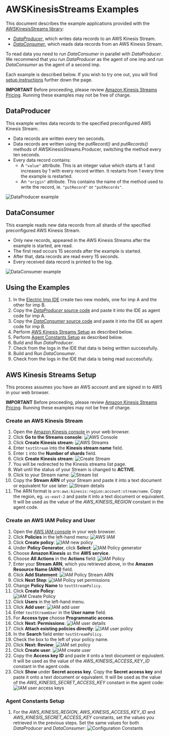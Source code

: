 # AWSKinesisStreams Examples #

This document describes the example applications provided with the [AWSKinesisStreams library](../README.md):

- [*DataProducer*](#dataproducer), which writes data records to an AWS Kinesis Stream.
- [*DataConsumer*](#dataconsumer), which reads data records from an AWS Kinesis Stream.

To read data you need to run *DataConsumer* in parallel with *DataProducer*. We recommend that you run *DataProducer* as the agent of one imp and run *DataConsumer* as the agent of a second imp.

Each example is described below. If you wish to try one out, you will find [setup instructions](#using-the-examples) further down the page.

**IMPORTANT** Before proceeding, please review [Amazon Kinesis Streams Pricing](https://aws.amazon.com/kinesis/streams/pricing/). Running these examples may not be free of charge.

## DataProducer ##

This example writes data records to the specified preconfigured AWS Kinesis Stream:.

- Data records are written every ten seconds.
- Data records are written using the *putRecord()* and *putRecords()* methods of AWSKinesisStreams.Producer, switching the method every ten seconds.
- Every data record contains:
    - A `"value"` attribute. This is an integer value which starts at 1 and increases by 1 with every record written. It restarts from 1 every time the example is restarted.
    - An `"origin"` attribute. This contains the name of the method used to write the record, ie. `"putRecord"` or `"putRecords"`.

![DataProducer example](../png/ProducerExample.png?raw=true)

## DataConsumer ##

This example reads new data records from all shards of the specified preconfigured AWS Kinesis Stream.

- Only new records, appeared in the AWS Kinesis Streams after the example is started, are read.
- The first read occurs 15 seconds after the example is started.
- After that, data records are read every 15 seconds.
- Every received data record is printed to the log.

![DataConsumer example](../png/ConsumerExample.png?raw=true)

## Using the Examples ##

1. In the [Electric Imp IDE](https://ide.electricim.com/) create two new models, one for imp A and the other for imp B.
1. Copy the [*DataProducer* source code](./DataProducer.agent.nut) and paste it into the IDE as agent code for imp A.
1. Copy the [*DataConsumer* source code](./DataConsumer.agent.nut) and paste it into the IDE as agent code for imp B.
1. Perform [AWS Kinesis Streams Setup](#aws-kinesis-streams-setup) as described below.
1. Perform [Agent Constants Setup](#agent-constants-setup) as described below.
1. Build and Run *DataProducer*.
1. Check from the logs in the IDE that data is being written successfully.
1. Build and Run *DataConsumer*.
1. Check from the logs in the IDE that data is being read successfully.

## AWS Kinesis Streams Setup ##

This process assumes you have an AWS account and are signed in to AWS in your web browser.

**IMPORTANT** Before proceeding, please review [Amazon Kinesis Streams Pricing](https://aws.amazon.com/kinesis/streams/pricing/). Running these examples may not be free of charge.

### Create an AWS Kinesis Stream ###

1. Open the [Amazon Kinesis console](https://console.aws.amazon.com/kinesis) in your web browser.
1. Click **Go to the Streams console**:
![AWS Console](../png/CreateStream1.png?raw=true)
1. Click **Create Kinesis stream**:
![AWS Streams](../png/CreateStream2.png?raw=true)
1. Enter `testStream` into the **Kinesis stream name** field.
1. Enter `1` into the **Number of shards** field.
1. Click **Create Kinesis stream**:
![Create Stream](../png/CreateStream3.png?raw=true)
1. You will be redirected to the Kinesis streams list page.
1. Wait until the status of your Stream is changed to **ACTIVE**.
1. Click to your Stream name:
![Stream list](../png/CreateStream4.png?raw=true)
1. Copy the **Stream ARN** of your Stream and paste it into a text document or equivalent for use later:
![Stream details](../png/CreateStream5.png?raw=true)
1. The ARN format is `arn:aws:kinesis:region:account:stream/name`. Copy the region, eg. `us-east-2` and paste it into a text document or equivalent. It will be used as the value of the *AWS_KINESIS_REGION* constant in the agent code.

### Create an AWS IAM Policy and User ###

1. Open the [AWS IAM console](https://console.aws.amazon.com/iam) in your web browser.
1. Click **Policies** in the left-hand menu:
![AWS IAM](../png/CreatePolicy1.png?raw=true)
1. Click **Create policy**:
![IAM new policy](../png/CreatePolicy2.png?raw=true)
1. Under **Policy Generator**, click **Select**:
![IAM Policy generator](../png/CreatePolicy3.png?raw=true)
1. Choose **Amazon Kinesis** as the **AWS service**.
1. Choose **All Actions** in the **Actions** field:
![IAM Policy](../png/CreatePolicy4.png?raw=true)
1. Enter your **Stream ARN**, which you retrieved above, in the **Amazon Resource Name (ARN)** field.
1. Click **Add Statement**:
![IAM Policy Stream ARN](../png/CreatePolicy5.png?raw=true)
1. Click **Next Step**:
![IAM Policy set permissions](../png/CreatePolicy6.png?raw=true)
1. Change **Policy Name** to `testStreamPolicy`.
1. Click **Create Policy**:  
![IAM Create Policy](../png/CreatePolicy7.png?raw=true)
1. Click **Users** in the left-hand menu.
1. Click **Add user**:
![IAM add user](../png/CreateUser1.png?raw=true)
1. Enter `testStreamUser` in the **User name** field.
1. For **Access type** choose **Programmatic access**.
1. Click **Next: Permissions**:
![IAM user details](../png/CreateUser2.png?raw=true)
1. Click **Attach existing policies directly**:
![IAM user policy](../png/CreateUser3.png?raw=true)
1. In the **Search** field enter `testStreamPolicy`.
1. Check the box to the left of your policy name.
1. Click **Next: Review**:
![IAM set policy](../png/CreateUser4.png?raw=true)
1. Click **Create user**:
![IAM create user](../png/CreateUser5.png?raw=true)
1. Copy the **Access key ID** and paste it onto a text document or equivalent. It will be used as the value of the *AWS_KINESIS_ACCESS_KEY_ID* constant in the agent code.
1. Click **Show** under **Secret access key**. Copy the **Secret access key** and paste it onto a text document or equivalent. It will be used as the value of the *AWS_KINESIS_SECRET_ACCESS_KEY* constant in the agent code:
![IAM user access keys](../png/CreateUser6.png?raw=true)

### Agent Constants Setup ###

1. For the *AWS_KINESIS_REGION*, *AWS_KINESIS_ACCESS_KEY_ID* and *AWS_KINESIS_SECRET_ACCESS_KEY* constants, set the values you retrieved in the previous steps. Set the same values for both *DataProducer* and *DataConsumer*:
![Configuration Constants](../png/ConstSetup.png?raw=true)
